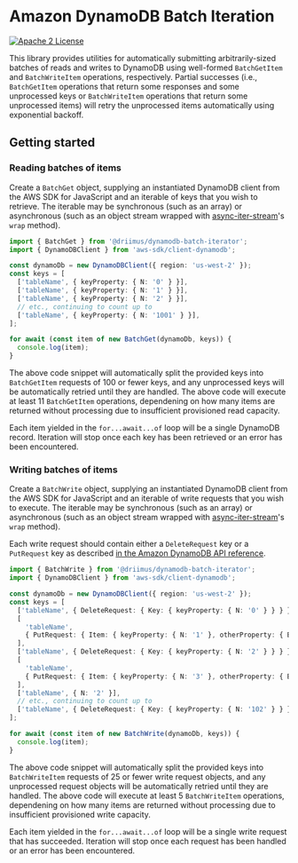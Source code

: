 # Amazon DynamoDB Batch Iteration

[![Apache 2 License](https://img.shields.io/github/license/awslabs/dynamodb-data-mapper-js.svg?style=flat)](http://aws.amazon.com/apache-2-0/)

This library provides utilities for automatically submitting arbitrarily-sized
batches of reads and writes to DynamoDB using well-formed `BatchGetItem` and
`BatchWriteItem` operations, respectively. Partial successes (i.e.,
`BatchGetItem` operations that return some responses and some unprocessed keys
or `BatchWriteItem` operations that return some unprocessed items) will retry
the unprocessed items automatically using exponential backoff.

## Getting started

### Reading batches of items

Create a `BatchGet` object, supplying an instantiated DynamoDB client from the
AWS SDK for JavaScript and an iterable of keys that you wish to retrieve. The
iterable may be synchronous (such as an array) or asynchronous (such as an
object stream wrapped with [async-iter-stream](https://github.com/calvinmetcalf/async-iter-stream)'s
`wrap` method).

```ts
import { BatchGet } from '@driimus/dynamodb-batch-iterator';
import { DynamoDBClient } from 'aws-sdk/client-dynamodb';

const dynamoDb = new DynamoDBClient({ region: 'us-west-2' });
const keys = [
  ['tableName', { keyProperty: { N: '0' } }],
  ['tableName', { keyProperty: { N: '1' } }],
  ['tableName', { keyProperty: { N: '2' } }],
  // etc., continuing to count up to
  ['tableName', { keyProperty: { N: '1001' } }],
];

for await (const item of new BatchGet(dynamoDb, keys)) {
  console.log(item);
}
```

The above code snippet will automatically split the provided keys into
`BatchGetItem` requests of 100 or fewer keys, and any unprocessed keys will be
automatically retried until they are handled. The above code will execute at
least 11 `BatchGetItem` operations, dependening on how many items are returned
without processing due to insufficient provisioned read capacity.

Each item yielded in the `for...await...of` loop will be a single DynamoDB
record. Iteration will stop once each key has been retrieved or an error has
been encountered.

### Writing batches of items

Create a `BatchWrite` object, supplying an instantiated DynamoDB client from the
AWS SDK for JavaScript and an iterable of write requests that you wish to
execute. The iterable may be synchronous (such as an array) or asynchronous
(such as an object stream wrapped with [async-iter-stream](https://github.com/calvinmetcalf/async-iter-stream)'s
`wrap` method).

Each write request should contain either a `DeleteRequest` key or a `PutRequest`
key as described [in the Amazon DynamoDB API reference](http://docs.aws.amazon.com/amazondynamodb/latest/APIReference/API_WriteRequest.html#DDB-Type-WriteRequest-DeleteRequest).

```ts
import { BatchWrite } from '@driimus/dynamodb-batch-iterator';
import { DynamoDBClient } from 'aws-sdk/client-dynamodb';

const dynamoDb = new DynamoDBClient({ region: 'us-west-2' });
const keys = [
  ['tableName', { DeleteRequest: { Key: { keyProperty: { N: '0' } } } }],
  [
    'tableName',
    { PutRequest: { Item: { keyProperty: { N: '1' }, otherProperty: { BOOL: false } } } },
  ],
  ['tableName', { DeleteRequest: { Key: { keyProperty: { N: '2' } } } }],
  [
    'tableName',
    { PutRequest: { Item: { keyProperty: { N: '3' }, otherProperty: { BOOL: false } } } },
  ],
  ['tableName', { N: '2' }],
  // etc., continuing to count up to
  ['tableName', { DeleteRequest: { Key: { keyProperty: { N: '102' } } } }],
];

for await (const item of new BatchWrite(dynamoDb, keys)) {
  console.log(item);
}
```

The above code snippet will automatically split the provided keys into
`BatchWriteItem` requests of 25 or fewer write request objects, and any
unprocessed request objects will be automatically retried until they are
handled. The above code will execute at least 5 `BatchWriteItem` operations,
dependening on how many items are returned without processing due to
insufficient provisioned write capacity.

Each item yielded in the `for...await...of` loop will be a single write request
that has succeeded. Iteration will stop once each request has been handled or an
error has been encountered.
